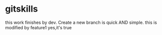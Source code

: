 # gitskills
this work finishes by dev.
Create a new branch is quick AND simple.
this is modified by feature1
yes,it's true
